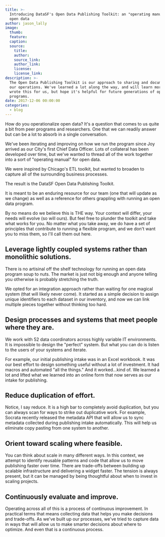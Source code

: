 ```yaml
---
title: >-
  Introducing DataSF's Open Data Publishing Toolkit: an "operating manual" for
  open data
author: jason_lally
image:
  thumb:
  feature:
  caption:
  source:
    title:
    author:
    source_link:
    author_link:
    license:
    license_link:
description: >-
  The Open Data Publishing Toolkit is our approach to sharing and documenting
  our operations. We've learned a lot along the way, and will learn more. We
  wrote this for us, but hope it's helpful for future generations of open data
  programs.
date: 2017-12-06 00:00:00
categories:
  - blog
---
```



How do you operationalize open data? It's a question that comes to us quite a bit from peer programs and researchers. One that we can readily answer but can be a lot to absorb in a single conversation.

We've been iterating and improving on how we run the program since Joy arrived as our City's first Chief Data Officer. Lots of collateral has been developed over time, but we've wanted to thread all of the work together into a sort of "operating manual" for open data.

We were inspired by Chicago's ETL toolkit, but wanted to broaden to capture all of the surrounding business processes.

The result is the DataSF Open Data Publishing Toolkit.

It is meant to be an enduring resource for our team (one that will update as we change) as well as a reference for others grappling with running an open data program.

By no means do we believe this is THE way. Your context will differ, your needs will evolve (so will ours). But feel free to plunder the toolkit and take what works for you. No matter what you take away, we do have a set of principles that contribute to running a flexible program, and we don't want you to miss them, so I'll call them out here.

## Leverage lightly coupled systems rather than monolithic solutions.

There is no artisinal off the shelf technology for running an open data program soup to nuts. The market is just not big enough and anyone telling you otherwise is probably stretching the truth.

We opted for an integration approach rather than waiting for one magical system (that will likely never come). It started as a simple decision to assign unique identifiers to each dataset in our inventory, and now we can link multiple pieces together without thinking too hard.

## Design processes and systems that meet people where they are.

We work with 52 data coordinators across highly variable IT environments. It is impossible to design the "perfect" system. But what you can do is listen to the users of your systems and iterate.

For example, our initial publishing intake was in an Excel workbook. It was our best effort to design something useful without a lot of investment. It had macros and automated "all the things." And it worked…kind of. We learned a lot and lifted what we learned into an online form that now serves as our intake for publishing.

## Reduce duplication of effort.

Notice, I say reduce. It is a high bar to completely avoid duplication, but you can always scan for ways to strike out duplicative work. For example, Socrata recently released the metadata API that will allow us to sync metadata collected during publishing intake automatically. This will help us eliminate copy pasting from one system to another.

## Orient toward scaling where feasible.

You can think about scale in many different ways. In this context, we attempt to identify reusable patterns and code that allow us to move publishing faster over time. There are trade-offs between building up scalable infrastructure and delivering a widget faster. The tension is always present, but it can be managed by being thoughtful about when to invest in scaling projects.

## Continuously evaluate and improve.

Operating across all of this is a process of continuous improvement. In practical terms that means collecting data that helps you make decisions and trade-offs. As we've built up our processes, we've tried to capture data in ways that will allow us to make smarter decisions about where to optimize. And even that is a continuous process.